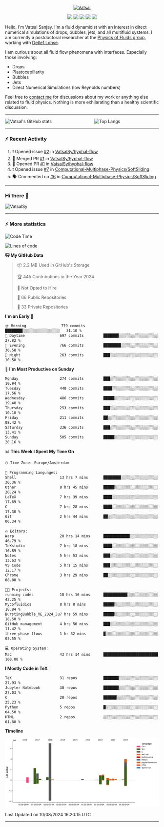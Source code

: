 <center>

[<img alt="Vatsal" width="200px" src="https://www.dropbox.com/s/dxyybgtblo8er6h/Logo_Vatsal_Vector.png?raw=1">](https://www.vatsalsanjay.com)

[<img src="https://img.shields.io/badge/googlescholar-4285F4?&style=for-the-badge&logo=googlescholar&logoColor=white">](https://scholar.google.com/citations?hl=en&user=67aQviYAAAAJ)
[<img src="https://img.shields.io/static/v1.svg?&style=for-the-badge&logo=ResearchGate&label=&message=ResearchGate&logoColor=white&color=green">](https://www.researchgate.net/profile/Vatsal-Sanjay-2)
[<img src="https://img.shields.io/badge/twitter-1DA1F2?&style=for-the-badge&logo=twitter&logoColor=white">](https://twitter.com/VatsalSanjay)
[<img src="https://img.shields.io/badge/linkedin-0A66C2?&style=for-the-badge&logo=linkedin">](https://www.linkedin.com/in/vatsalsanjay/)
[<img src="https://img.shields.io/badge/orcid-A6CE39?&style=for-the-badge&logo=orcid&logoColor=white">](https://orcid.org/0000-0002-4293-6099)

</center>

Hello, I'm Vatsal Sanjay. I'm a fluid dynamicist with an interest in direct numerical simulations of drops, bubbles, jets, and all multifluid systems. I am currently a postdoctoral researcher at the [Physics of Fluids group](https://pof.tnw.utwente.nl), working with [Detlef Lohse](https://en.wikipedia.org/wiki/Detlef_Lohse). 

I am curious about all fluid flow phenomena with interfaces. Especially those involving:

- Drops
- Plastocapillarity
- Bubbles
- Jets
- Direct Numerical Simulations (low Reynolds numbers)

Feel free to [contact me](mailto:contact@vatsalsanjay.com) for discussions about my work or anything else related to fluid physics. Nothing is more exhilarating than a healthy scientific discussion.

<!-- ![Vatsal's GitHub stats](https://github-readme-stats-xi-wine-74.vercel.app/api?username=VatsalSy&show_icons=true&theme=vision-friendly-dark)

![Top Langs](https://github-readme-stats-xi-wine-74.vercel.app/api/top-langs/?username=VatsalSy&layout=compact&theme=vision-friendly-dark) -->

---
<div style="display: flex; justify-content: space-between;">
    <img src="https://github-readme-stats-xi-wine-74.vercel.app/api?username=VatsalSy&show_icons=true&theme=vision-friendly-dark" alt="Vatsal's GitHub stats" style="width: 55%;">
    <img src="https://github-readme-stats-xi-wine-74.vercel.app/api/top-langs/?username=VatsalSy&layout=compact&theme=vision-friendly-dark" alt="Top Langs" style="width: 42%;">
</div>

---

### :zap: Recent Activity

<!--START_SECTION:activity-->
1. ❗ Opened issue [#2](https://github.com/VatsalSy/hyphal-flow/issues/2) in [VatsalSy/hyphal-flow](https://github.com/VatsalSy/hyphal-flow)
2. 🎉 Merged PR [#1](https://github.com/VatsalSy/hyphal-flow/pull/1) in [VatsalSy/hyphal-flow](https://github.com/VatsalSy/hyphal-flow)
3. 💪 Opened PR [#1](https://github.com/VatsalSy/hyphal-flow/pull/1) in [VatsalSy/hyphal-flow](https://github.com/VatsalSy/hyphal-flow)
4. ❗ Opened issue [#7](https://github.com/Computational-Multiphase-Physics/SoftSliding/issues/7) in [Computational-Multiphase-Physics/SoftSliding](https://github.com/Computational-Multiphase-Physics/SoftSliding)
5. 🗣 Commented on [#6](https://github.com/Computational-Multiphase-Physics/SoftSliding/pull/6#issuecomment-2269025105) in [Computational-Multiphase-Physics/SoftSliding](https://github.com/Computational-Multiphase-Physics/SoftSliding)
<!--END_SECTION:activity-->
---

### Hi there 👋
<p align="left"> <img src="https://komarev.com/ghpvc/?username=VatsalSy&label=Profile%20views&color=orange&style=for-the-badge" alt="VatsalSy" /> </p>

---
### :zap: More statistics

<!--START_SECTION:waka-->
![Code Time](http://img.shields.io/badge/Code%20Time-113%20hrs%2014%20mins-blue)

![Lines of code](https://img.shields.io/badge/From%20Hello%20World%20I%27ve%20Written-19.2%20million%20lines%20of%20code-blue)

**🐱 My GitHub Data** 

> 📦 2.2 MB Used in GitHub's Storage 
 > 
> 🏆 445 Contributions in the Year 2024
 > 
> 🚫 Not Opted to Hire
 > 
> 📜 66 Public Repositories 
 > 
> 🔑 33 Private Repositories 
 > 
**I'm an Early 🐤** 

```text
🌞 Morning                779 commits         ████████░░░░░░░░░░░░░░░░░   31.10 % 
🌆 Daytime                697 commits         ███████░░░░░░░░░░░░░░░░░░   27.82 % 
🌃 Evening                766 commits         ████████░░░░░░░░░░░░░░░░░   30.58 % 
🌙 Night                  263 commits         ███░░░░░░░░░░░░░░░░░░░░░░   10.50 % 
```
📅 **I'm Most Productive on Sunday** 

```text
Monday                   274 commits         ███░░░░░░░░░░░░░░░░░░░░░░   10.94 % 
Tuesday                  440 commits         ████░░░░░░░░░░░░░░░░░░░░░   17.56 % 
Wednesday                486 commits         █████░░░░░░░░░░░░░░░░░░░░   19.40 % 
Thursday                 253 commits         ███░░░░░░░░░░░░░░░░░░░░░░   10.10 % 
Friday                   211 commits         ██░░░░░░░░░░░░░░░░░░░░░░░   08.42 % 
Saturday                 336 commits         ███░░░░░░░░░░░░░░░░░░░░░░   13.41 % 
Sunday                   505 commits         █████░░░░░░░░░░░░░░░░░░░░   20.16 % 
```


📊 **This Week I Spent My Time On** 

```text
🕑︎ Time Zone: Europe/Amsterdam

💬 Programming Languages: 
Shell                    13 hrs 7 mins       ████████░░░░░░░░░░░░░░░░░   30.36 % 
Other                    8 hrs 45 mins       █████░░░░░░░░░░░░░░░░░░░░   20.24 % 
LaTeX                    7 hrs 39 mins       ████░░░░░░░░░░░░░░░░░░░░░   17.69 % 
C                        7 hrs 28 mins       ████░░░░░░░░░░░░░░░░░░░░░   17.30 % 
Git                      2 hrs 44 mins       ██░░░░░░░░░░░░░░░░░░░░░░░   06.34 % 

🔥 Editors: 
Warp                     20 hrs 14 mins      ████████████░░░░░░░░░░░░░   46.79 % 
TeXstudio                7 hrs 18 mins       ████░░░░░░░░░░░░░░░░░░░░░   16.89 % 
Notes                    5 hrs 53 mins       ███░░░░░░░░░░░░░░░░░░░░░░   13.63 % 
VS Code                  5 hrs 15 mins       ███░░░░░░░░░░░░░░░░░░░░░░   12.17 % 
Chrome                   3 hrs 29 mins       ██░░░░░░░░░░░░░░░░░░░░░░░   08.08 % 

🐱‍💻 Projects: 
running codes            18 hrs 16 mins      ███████████░░░░░░░░░░░░░░   42.25 % 
Mycofluidics             8 hrs 8 mins        █████░░░░░░░░░░░░░░░░░░░░   18.84 % 
BurstingBubble_VE_2024_Ju7 hrs 59 mins       █████░░░░░░░░░░░░░░░░░░░░   18.50 % 
GitHub management        4 hrs 56 mins       ███░░░░░░░░░░░░░░░░░░░░░░   11.42 % 
three-phase flows        1 hr 32 mins        █░░░░░░░░░░░░░░░░░░░░░░░░   03.55 % 

💻 Operating System: 
Mac                      43 hrs 14 mins      █████████████████████████   100.00 % 
```

**I Mostly Code in TeX** 

```text
TeX                      31 repos            ███████░░░░░░░░░░░░░░░░░░   27.93 % 
Jupyter Notebook         30 repos            ███████░░░░░░░░░░░░░░░░░░   27.03 % 
C                        28 repos            ██████░░░░░░░░░░░░░░░░░░░   25.23 % 
Python                   5 repos             █░░░░░░░░░░░░░░░░░░░░░░░░   04.50 % 
HTML                     2 repos             ░░░░░░░░░░░░░░░░░░░░░░░░░   01.80 % 
```



**Timeline**

![Lines of Code chart](https://raw.githubusercontent.com/VatsalSy/VatsalSy/main/assets/bar_graph.png)


 Last Updated on 10/08/2024 16:20:15 UTC
<!--END_SECTION:waka-->
---
